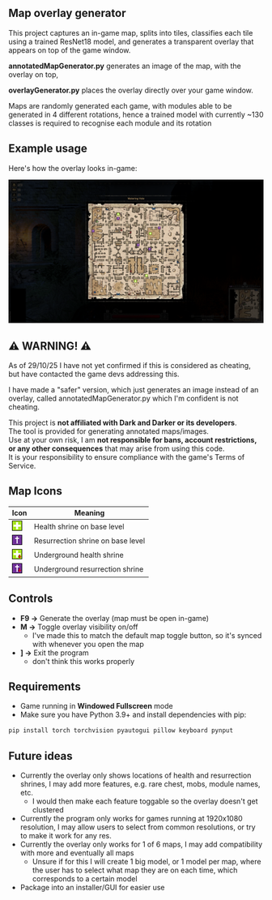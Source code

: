 ## Map overlay generator
This project captures an in-game map, splits into tiles, classifies each tile using a
trained ResNet18 model, and generates a transparent overlay that appears on top of the
game window.  

**annotatedMapGenerator.py** generates an image of the map, with the overlay on top,

**overlayGenerator.py** places the overlay directly over your game window.

Maps are randomly generated each game, with modules able to be generated in 4 different rotations, 
hence a trained model with currently ~130 classes is required to recognise each module and its rotation

## Example usage
Here's how the overlay looks in-game:  
  
![Overlay example](./exampleUsage.png)

## ⚠️ WARNING! ⚠️
As of 29/10/25 I have not yet confirmed if this is considered as cheating, but have contacted the game
devs addressing this.

I have made a "safer" version, which just generates an image instead of an overlay, called annotatedMapGenerator.py
which I'm confident is not cheating.

This project is **not affiliated with Dark and Darker or its developers**.  
The tool is provided for generating annotated maps/images.  
Use at your own risk, I am **not responsible for bans, account restrictions, or any other consequences** that may arise from using this code.  
It is your responsibility to ensure compliance with the game's Terms of Service.  

## Map Icons

| Icon | Meaning |
|------|---------|
| ![baseHealth](./icons/baseHealth.png) | Health shrine on base level |
| ![baseRes](./icons/baseRes.png)   | Resurrection shrine on base level |
| ![underHealth](./icons/underHealth.png) | Underground health shrine |
| ![underRes](./icons/underRes.png) | Underground resurrection shrine |


## Controls
- **F9 →** Generate the overlay (map must be open in-game)  
- **M →** Toggle overlay visibility on/off
  - I've made this to match the default map toggle button, so it's synced with whenever you open the map
- **] →** Exit the program
  - don't think this works properly

## Requirements
- Game running in **Windowed Fullscreen** mode
- Make sure you have Python 3.9+ and install dependencies with pip:  
```bash
pip install torch torchvision pyautogui pillow keyboard pynput
```

## Future ideas
- Currently the overlay only shows locations of health and resurrection shrines, I may add more features,
e.g. rare chest, mobs, module names, etc.
  - I would then make each feature toggable so the overlay doesn't get clustered
- Currently the program only works for games running at 1920x1080 resolution, I may allow users to select
from common resolutions, or try to make it work for any res.
- Currently the overlay only works for 1 of 6 maps, I may add compatibility with more and eventually all maps
  - Unsure if for this I will create 1 big model, or 1 model per map, where the user has to select what map they are on
  each time, which corresponds to a certain model
- Package into an installer/GUI for easier use



  
